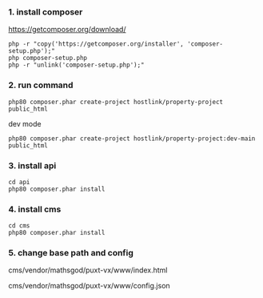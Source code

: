 ### 1. install composer
https://getcomposer.org/download/
```
php -r "copy('https://getcomposer.org/installer', 'composer-setup.php');"
php composer-setup.php
php -r "unlink('composer-setup.php');"
```

### 2. run command
```
php80 composer.phar create-project hostlink/property-project public_html
```

dev mode
```
php80 composer.phar create-project hostlink/property-project:dev-main public_html
```



### 3. install api
```
cd api
php80 composer.phar install
```


### 4. install cms
```
cd cms
php80 composer.phar install
```

### 5. change base path and config
cms/vendor/mathsgod/puxt-vx/www/index.html

cms/vendor/mathsgod/puxt-vx/www/config.json




